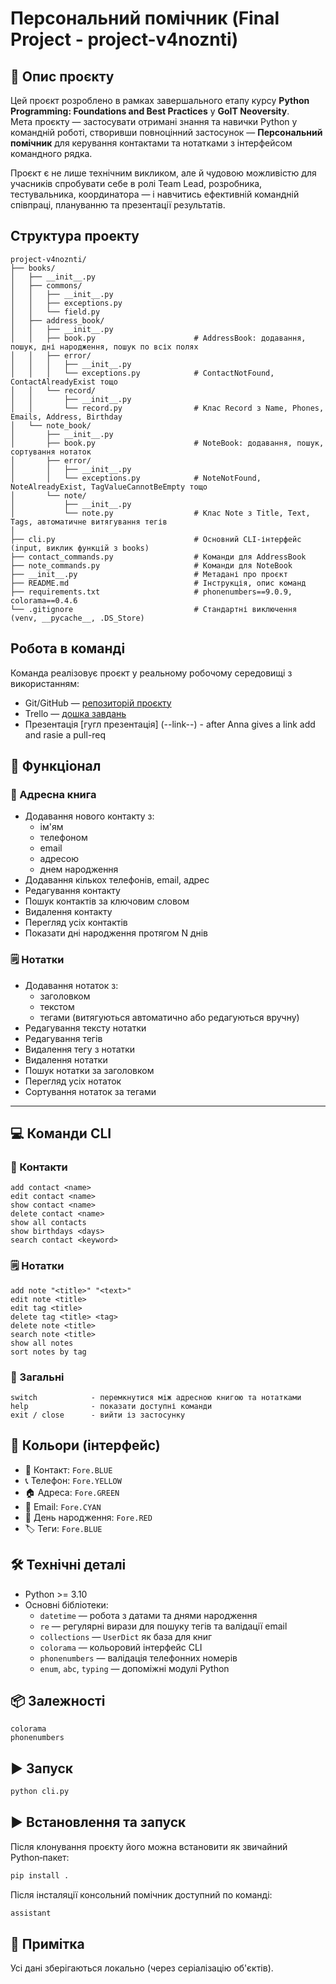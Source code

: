 # Персональний помічник (Final Project - project-v4noznti)

## 📌 Опис проєкту

Цей проєкт розроблено в рамках завершального етапу курсу **Python Programming: Foundations and Best Practices** у **GoIT Neoversity**.  
Мета проєкту — застосувати отримані знання та навички Python у командній роботі, створивши повноцінний застосунок — **Персональний помічник** для керування контактами та нотатками з інтерфейсом командного рядка.

Проєкт є не лише технічним викликом, але й чудовою можливістю для учасників спробувати себе в ролі Team Lead, розробника, тестувальника, координатора — і навчитись ефективній командній співпраці, плануванню та презентації результатів.

## Структура проекту

```
project-v4noznti/
├── books/
│   ├── __init__.py
│   ├── commons/
│   │   ├── __init__.py
│   │   ├── exceptions.py
│   │   └── field.py
│   ├── address_book/
│   │   ├── __init__.py
│   │   ├── book.py                      # AddressBook: додавання, пошук, дні народження, пошук по всіх полях
│   │   ├── error/
│   │   │   ├── __init__.py
│   │   │   └── exceptions.py            # ContactNotFound, ContactAlreadyExist тощо
│   │   └── record/
│   │       ├── __init__.py
│   │       └── record.py                # Клас Record з Name, Phones, Emails, Address, Birthday
│   └── note_book/
│       ├── __init__.py
│       ├── book.py                      # NoteBook: додавання, пошук, сортування нотаток
│       ├── error/
│       │   ├── __init__.py
│       │   └── exceptions.py            # NoteNotFound, NoteAlreadyExist, TagValueCannotBeEmpty тощо
│       └── note/
│           ├── __init__.py
│           └── note.py                  # Клас Note з Title, Text, Tags, автоматичне витягування тегів
│
├── cli.py                               # Основний CLI-інтерфейс (input, виклик функцій з books)
├── contact_commands.py                  # Команди для AddressBook
├── note_commands.py                     # Команди для NoteBook
├── __init__.py                          # Метадані про проєкт
├── README.md                            # Інструкція, опис команд
├── requirements.txt                     # phonenumbers==9.0.9, colorama==0.4.6
└── .gitignore                           # Стандартні виключення (venv, __pycache__, .DS_Store)
```

## Робота в команді

Команда реалізовує проєкт у реальному робочому середовищі з використанням:
-  Git/GitHub — [репозиторій проєкту](https://github.com/darinav/project-v4noznti/)
- Trello — [дошка завдань](https://trello.com/b/zo3BC7Op/vi4nozayniatiproject)
- Презентація [гугл презентація] (--link--) - after Anna gives a link add and rasie a pull-req

## 🧩 Функціонал

### 📇 Адресна книга
- Додавання нового контакту з:
  - ім'ям
  - телефоном
  - email
  - адресою
  - днем народження
- Додавання кількох телефонів, email, адрес
- Редагування контакту
- Пошук контактів за ключовим словом
- Видалення контакту
- Перегляд усіх контактів
- Показати дні народження протягом N днів

### 🗒️ Нотатки
- Додавання нотаток з:
  - заголовком
  - текстом
  - тегами (витягуються автоматично або редагуються вручну)
- Редагування тексту нотатки
- Редагування тегів
- Видалення тегу з нотатки
- Видалення нотатки
- Пошук нотатки за заголовком
- Перегляд усіх нотаток
- Сортування нотаток за тегами

---

## 💻 Команди CLI

### 📇 Контакти
```
add contact <name>
edit contact <name>
show contact <name>
delete contact <name>
show all contacts
show birthdays <days>
search contact <keyword>
```

### 🗒️ Нотатки
```
add note "<title>" "<text>"
edit note <title>
edit tag <title>
delete tag <title> <tag>
delete note <title>
search note <title>
show all notes
sort notes by tag
```

### 🔁 Загальні
```
switch            - перемкнутися між адресною книгою та нотатками
help              - показати доступні команди
exit / close      - вийти із застосунку
```

## 🎨 Кольори (інтерфейс)
- 📇 Контакт: `Fore.BLUE`
- 📞 Телефон: `Fore.YELLOW`
- 🏠 Адреса: `Fore.GREEN`
- 📧 Email: `Fore.CYAN`
- 🎂 День народження: `Fore.RED`
- 🏷️ Теги: `Fore.BLUE`

## 🛠️ Технічні деталі

- Python >= 3.10
- Основні бібліотеки:
  - `datetime` — робота з датами та днями народження
  - `re` — регулярні вирази для пошуку тегів та валідації email
  - `collections` — `UserDict` як база для книг
  - `colorama` — кольоровий інтерфейс CLI
  - `phonenumbers` — валідація телефонних номерів
  - `enum`, `abc`, `typing` — допоміжні модулі Python


## 📦 Залежності
```
colorama
phonenumbers
```


## ▶️ Запуск
```bash
python cli.py
```

## ▶️ Встановлення та запуск
Після клонування проєкту його можна встановити як звичайний Python‑пакет:
```bash
pip install .
```

Після інсталяції консольний помічник доступний по команді:
```bash
assistant
```

## 📎 Примітка
Усі дані зберігаються локально (через серіалізацію об'єктів).